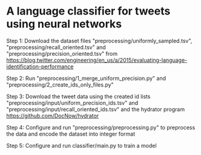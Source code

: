 # A language classifier for tweets using neural networks

Step 1: Download the dataset files "preprocessing/uniformly_sampled.tsv", "preprocessing/recall_oriented.tsv" and "preprocessing/precision_oriented.tsv" from https://blog.twitter.com/engineering/en_us/a/2015/evaluating-language-identification-performance

Step 2: Run "preprocessing/1_merge_uniform_precision.py" and "preprocessing/2_create_ids_only_files.py"

Step 3: Download the tweet data using the created id lists "preprocessing/input/uniform_precision_ids.tsv" and "preprocessing/input/recall_oriented_ids.tsv" and the hydrator program https://github.com/DocNow/hydrator

Step 4: Configure and run "preprocessing/preprocessing.py" to preprocess the data and encode the dataset into integer format

Step 5: Configure and run classifier/main.py to train a model
